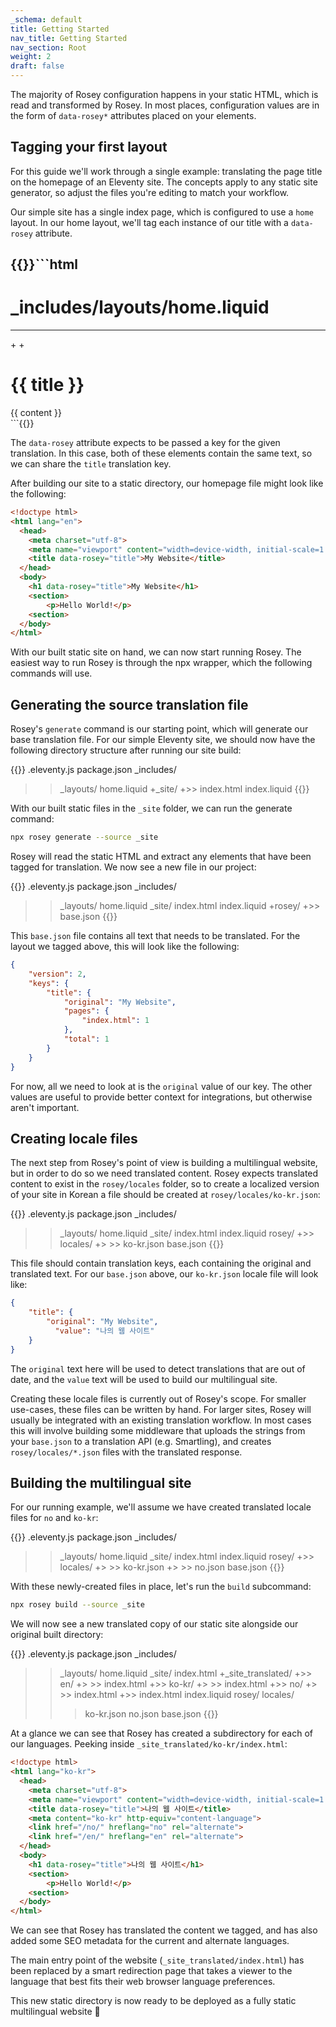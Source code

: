 ```yaml
---
_schema: default
title: Getting Started
nav_title: Getting Started
nav_section: Root
weight: 2
draft: false
---
```

The majority of Rosey configuration happens in your static HTML, which is read and transformed by Rosey. In most places, configuration values are in the form of `data-rosey*` attributes placed on your elements.

## Tagging your first layout

For this guide we'll work through a single example: translating the page title on the homepage of an Eleventy site. The concepts apply to any static site generator, so adjust the files you're editing to match your workflow.

Our simple site has a single index page, which is configured to use a `home` layout. In our home layout, we'll tag each instance of our title with a `data-rosey` attribute.

{{<diffcode>}}```html
---
# _includes/layouts/home.liquid
---

<!doctype html>
<html lang="en">
  <head>
    <meta charset="utf-8">
    <meta name="viewport" content="width=device-width, initial-scale=1.0">
+    <title data-rosey="title">{{ title }}</title>
  </head>
  <body>
+    <h1 data-rosey="title">{{ title }}</h1>
    <section>
        {{ content }}
    <section>
  </body>
</html>
```{{</diffcode>}}

The `data-rosey` attribute expects to be passed a key for the given translation. In this case, both of these elements contain the same text, so we can share the `title` translation key.

After building our site to a static directory, our homepage file might look like the following:

```html
<!doctype html>
<html lang="en">
  <head>
    <meta charset="utf-8">
    <meta name="viewport" content="width=device-width, initial-scale=1.0">
    <title data-rosey="title">My Website</title>
  </head>
  <body>
    <h1 data-rosey="title">My Website</h1>
    <section>
        <p>Hello World!</p>
    <section>
  </body>
</html>
```

With our built static site on hand, we can now start running Rosey. The easiest way to run Rosey is through the npx wrapper, which the following commands will use.

## Generating the source translation file

Rosey's `generate` command is our starting point, which will generate our base translation file. For our simple Eleventy site, we should now have the following directory structure after running our site build:

{{<tree>}}
.eleventy.js
package.json
_includes/
>> _layouts/
   >> home.liquid
+_site/
+>> index.html
index.liquid
{{</tree>}}

With our built static files in the `_site` folder, we can run the generate command:

```bash
npx rosey generate --source _site
```

Rosey will read the static HTML and extract any elements that have been tagged for translation. We now see a new file in our project:

{{<tree>}}
.eleventy.js
package.json
_includes/
>> _layouts/
   >> home.liquid
_site/
>> index.html
index.liquid
+rosey/
+>> base.json
{{</tree>}}

This `base.json` file contains all text that needs to be translated. For the layout we tagged above, this will look like the following:

```json
{
    "version": 2,
    "keys": {
        "title": {
            "original": "My Website",
            "pages": {
                "index.html": 1
            },
            "total": 1
        }
    }
}
```

For now, all we need to look at is the `original` value of our key. The other values are useful to provide better context for integrations, but otherwise aren't important.

## Creating locale files

The next step from Rosey's point of view is building a multilingual website, but in order to do so we need translated content. Rosey expects translated content to exist in the `rosey/locales` folder, so to create a localized version of your site in Korean a file should be created at `rosey/locales/ko-kr.json`\:

{{<tree>}}
.eleventy.js
package.json
_includes/
>> _layouts/
   >> home.liquid
_site/
>> index.html
index.liquid
rosey/
+>> locales/
+>  >> ko-kr.json
>> base.json
{{</tree>}}

This file should contain translation keys, each containing the original and translated text. For our `base.json` above, our `ko-kr.json` locale file will look like:

```json
{
    "title": {
        "original": "My Website",
    	  "value": "나의 웹 사이트"
    }
}
```

The `original` text here will be used to detect translations that are out of date, and the `value` text will be used to build our multilingual site.

Creating these locale files is currently out of Rosey's scope. For smaller use-cases, these files can be written by hand. For larger sites, Rosey will usually be integrated with an existing translation workflow. In most cases this will involve building some middleware that uploads the strings from your `base.json` to a translation API (e.g. Smartling), and creates `rosey/locales/*.json` files with the translated response.

## Building the multilingual site

For our running example, we'll assume we have created translated locale files for `no` and `ko-kr`\:

{{<tree>}}
.eleventy.js
package.json
_includes/
>> _layouts/
   >> home.liquid
_site/
>> index.html
index.liquid
rosey/
+>> locales/
+>  >> ko-kr.json
+>  >> no.json
>> base.json
{{</tree>}}

With these newly-created files in place, let's run the `build` subcommand:

```bash
npx rosey build --source _site
```

We will now see a new translated copy of our static site alongside our original built directory:

{{<tree>}}
.eleventy.js
package.json
_includes/
>> _layouts/
   >> home.liquid
_site/
>> index.html
+_site_translated/
+>> en/
+>  >> index.html
+>> ko-kr/
+>  >> index.html
+>> no/
+>  >> index.html
+>> index.html
index.liquid
rosey/
>> locales/
>  >> ko-kr.json
>  >> no.json
>> base.json
{{</tree>}}

At a glance we can see that Rosey has created a subdirectory for each of our languages. Peeking inside `_site_translated/ko-kr/index.html`\:

```html
<!doctype html>
<html lang="ko-kr">
  <head>
    <meta charset="utf-8">
    <meta name="viewport" content="width=device-width, initial-scale=1.0">
    <title data-rosey="title">나의 웹 사이트</title>
    <meta content="ko-kr" http-equiv="content-language">
    <link href="/no/" hreflang="no" rel="alternate">
    <link href="/en/" hreflang="en" rel="alternate">
  </head>
  <body>
    <h1 data-rosey="title">나의 웹 사이트</h1>
    <section>
        <p>Hello World!</p>
    <section>
  </body>
</html>
```

We can see that Rosey has translated the content we tagged, and has also added some SEO metadata for the current and alternate languages.

The main entry point of the website (`_site_translated/index.html`) has been replaced by a smart redirection page that takes a viewer to the language that best fits their web browser language preferences.

This new static directory is now ready to be deployed as a fully static multilingual website 🎉